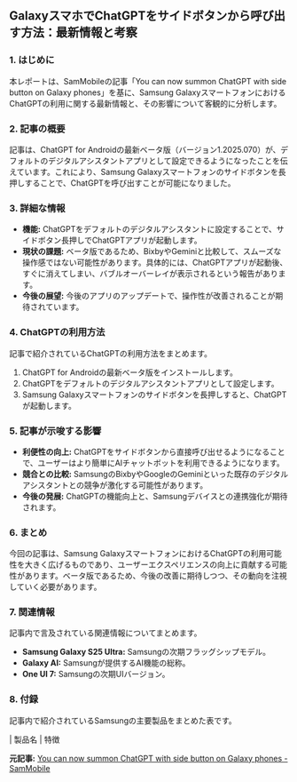 ## GalaxyスマホでChatGPTをサイドボタンから呼び出す方法：最新情報と考察

### 1. はじめに

本レポートは、SamMobileの記事「You can now summon ChatGPT with side button on Galaxy phones」を基に、Samsung GalaxyスマートフォンにおけるChatGPTの利用に関する最新情報と、その影響について客観的に分析します。

### 2. 記事の概要

記事は、ChatGPT for Androidの最新ベータ版（バージョン1.2025.070）が、デフォルトのデジタルアシスタントアプリとして設定できるようになったことを伝えています。これにより、Samsung Galaxyスマートフォンのサイドボタンを長押しすることで、ChatGPTを呼び出すことが可能になりました。

### 3. 詳細な情報

* **機能:** ChatGPTをデフォルトのデジタルアシスタントに設定することで、サイドボタン長押しでChatGPTアプリが起動します。
* **現状の課題:** ベータ版であるため、BixbyやGeminiと比較して、スムーズな操作感ではない可能性があります。具体的には、ChatGPTアプリが起動後、すぐに消えてしまい、バブルオーバーレイが表示されるという報告があります。
* **今後の展望:** 今後のアプリのアップデートで、操作性が改善されることが期待されています。

### 4. ChatGPTの利用方法

記事で紹介されているChatGPTの利用方法をまとめます。

1. ChatGPT for Androidの最新ベータ版をインストールします。
2. ChatGPTをデフォルトのデジタルアシスタントアプリとして設定します。
3. Samsung Galaxyスマートフォンのサイドボタンを長押しすると、ChatGPTが起動します。

### 5. 記事が示唆する影響

* **利便性の向上:** ChatGPTをサイドボタンから直接呼び出せるようになることで、ユーザーはより簡単にAIチャットボットを利用できるようになります。
* **競合との比較:** SamsungのBixbyやGoogleのGeminiといった既存のデジタルアシスタントとの競争が激化する可能性があります。
* **今後の発展:** ChatGPTの機能向上と、Samsungデバイスとの連携強化が期待されます。

### 6. まとめ

今回の記事は、Samsung GalaxyスマートフォンにおけるChatGPTの利用可能性を大きく広げるものであり、ユーザーエクスペリエンスの向上に貢献する可能性があります。ベータ版であるため、今後の改善に期待しつつ、その動向を注視していく必要があります。

### 7. 関連情報

記事内で言及されている関連情報についてまとめます。

* **Samsung Galaxy S25 Ultra:** Samsungの次期フラッグシップモデル。
* **Galaxy AI:** Samsungが提供するAI機能の総称。
* **One UI 7:** Samsungの次期UIバージョン。

### 8. 付録

記事内で紹介されているSamsungの主要製品をまとめた表です。

| 製品名 | 特徴 

**元記事:** [You can now summon ChatGPT with side button on Galaxy phones - SamMobile](https://www.sammobile.com/news/summon-chatgpt-side-button-galaxy-phones/)